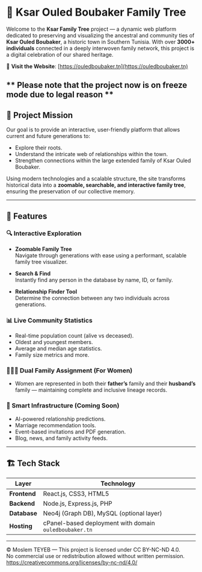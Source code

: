 # 🌳 Ksar Ouled Boubaker Family Tree

Welcome to the **Ksar Family Tree** project — a dynamic web platform dedicated to preserving and visualizing the ancestral and community ties of **Ksar Ouled Boubaker**, a historic town in Southern Tunisia. With over **3000+ individuals** connected in a deeply interwoven family network, this project is a digital celebration of our shared heritage.

🔗 **Visit the Website**: [https://ouledboubaker.tn](https://ouledboubaker.tn) 

** Please note that the project now is on freeze mode due to legal reason **
---

## 📜 Project Mission

Our goal is to provide an interactive, user-friendly platform that allows current and future generations to:

- Explore their roots.
- Understand the intricate web of relationships within the town.
- Strengthen connections within the large extended family of Ksar Ouled Boubaker.

Using modern technologies and a scalable structure, the site transforms historical data into a **zoomable, searchable, and interactive family tree**, ensuring the preservation of our collective memory.

---

## 🚀 Features

### 🔍 Interactive Exploration

- **Zoomable Family Tree**  
  Navigate through generations with ease using a performant, scalable family tree visualizer.

- **Search & Find**  
  Instantly find any person in the database by name, ID, or family.

- **Relationship Finder Tool**  
  Determine the connection between any two individuals across generations.

### 📊 Live Community Statistics

- Real-time population count (alive vs deceased).
- Oldest and youngest members.
- Average and median age statistics.
- Family size metrics and more.

### 👩‍👩‍👧 Dual Family Assignment (For Women)

- Women are represented in both their **father’s** family and their **husband’s** family — maintaining complete and inclusive lineage records.

### 🧠 Smart Infrastructure (Coming Soon)

- AI-powered relationship predictions.
- Marriage recommendation tools.
- Event-based invitations and PDF generation.
- Blog, news, and family activity feeds.

---

## 🏗️ Tech Stack

| Layer         | Technology                    |
|--------------|-------------------------------|
| **Frontend** | React.js, CSS3, HTML5          |
| **Backend**  | Node.js, Express.js, PHP           |
| **Database** | Neo4j (Graph DB), MySQL (optional layer) |
| **Hosting**  | cPanel-based deployment with domain `ouledboubaker.tn` |




---

© Moslem TEYEB — This project is licensed under CC BY-NC-ND 4.0.  
No commercial use or redistribution allowed without written permission.
https://creativecommons.org/licenses/by-nc-nd/4.0/
